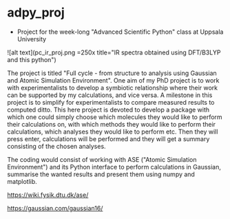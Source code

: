 # adpy_proj
 - Project for the week-long "Advanced Scientific Python" class at Uppsala University

![alt text](pc_ir_proj.png =250x title="IR spectra obtained using DFT/B3LYP and this python")

The project is titled "Full cycle - from structure to analysis using Gaussian and Atomic Simulation Environment". 
One aim of my PhD project is to work with experimentalists to develop a symbiotic relationship where their work can be supported by my calculations, and vice versa. A milestone in this project is to simplify for experimentalists to compare measured results to computed ditto. This here project is devoted to develop a package with which one could simply choose which molecules they would like to perform their calculations on, with which methods they would like to perform their calculations, which analyses they would like to perform etc. Then they will press enter, calculations will be performed and they will get a summary consisting of the chosen analyses.

The coding would consist of working with ASE ("Atomic Simulation Environment") and its Python interface to perform calculations in Gaussian, summarise the wanted results and present them using numpy and matplotlib.

https://wiki.fysik.dtu.dk/ase/

https://gaussian.com/gaussian16/
